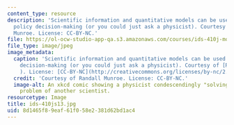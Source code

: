 ```yaml
---
content_type: resource
description: 'Scientific information and quantitative models can be used to inform
  policy decision-making (or you could just ask a physicist). Courtesy of Randall
  Munroe. License: CC-BY-NC.'
file: https://ol-ocw-studio-app-qa.s3.amazonaws.com/courses/ids-410j-modeling-and-assessment-for-policy-spring-2013/8d1465f89eaf61f058e2381d62bd1ac4_ids-410js13.jpg
file_type: image/jpeg
image_metadata:
  caption: 'Scientific information and quantitative models can be used to inform policy
    decision-making (or you could just ask a physicist). Courtesy of [Randall Munroe](http://xkcd.com/793/
    ). License: [CC-BY-NC](http://creativecommons.org/licenses/by-nc/2.5/).'
  credit: 'Courtesy of Randall Munroe. License: CC-BY-NC.'
  image-alt: An xkcd comic showing a physicist condescendingly "solving" a complicated
    problem of another scientist.
resourcetype: Image
title: ids-410js13.jpg
uid: 8d1465f8-9eaf-61f0-58e2-381d62bd1ac4
---
```

